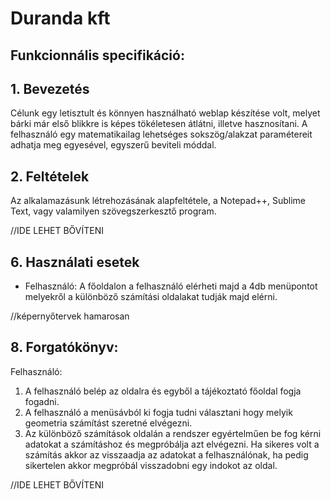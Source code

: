 # Duranda kft
## Funkcionnális specifikáció:

## 1. Bevezetés
Célunk egy letisztult és könnyen használható weblap készítése volt, melyet bárki már első blikkre is képes tökéletesen átlátni, illetve hasznosítani. A felhasználó egy matematikailag lehetséges sokszög/alakzat paramétereit adhatja meg egyesével, egyszerű beviteli móddal.

## 2. Feltételek
Az alkalamazásunk létrehozásának alapfeltétele, a Notepad++, Sublime Text, vagy valamilyen szövegszerkesztő program.

//IDE LEHET BŐVÍTENI
## 6. Használati esetek
- Felhasználó: A főoldalon a felhasználó elérheti majd a 4db menüpontot melyekről a különböző számítási oldalakat tudják majd elérni.

//képernyőtervek hamarosan

## 8. Forgatókönyv:
Felhasználó:
1. A felhasználó belép az oldalra és egyből a tájékoztató főoldal fogja fogadni.
2. A felhasználó a menüsávból ki fogja tudni választani hogy melyik geometria számítást szeretné elvégezni.
3. Az különböző számítások oldalán a rendszer egyértelműen be fog kérni adatokat a számításhoz és megpróbálja azt elvégezni. Ha sikeres volt a számítás akkor az visszaadja az adatokat a felhasználónak, ha pedig sikertelen akkor megpróbál visszadobni egy indokot az oldal.

//IDE LEHET BŐVÍTENI
